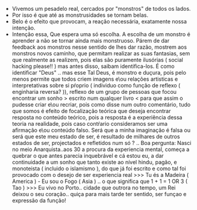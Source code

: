 - Vivemos um pesadelo real, cercados por "monstros" de todos os lados.
-  Por isso é que até as monstrusidades se tornam belas.
- Belo é o efeito que provocam, a reação necessária, exatamente nossa intenção.
- Intenção essa, Que espera uma só escolha. A escolha de um monstro é aprender a não se tornar ainda mais monstruoso. Párem de dar feedback aos monstros nesse sentido de lhes dar razão, mostrem aos monstros novos caminho, que permitam realizar as suas fantasias, sem que realmente as realizem, pois elas são puramente ilusórias ( social hacking please!! ) mas antes disso, saibam identifica-los. É como identificar "Deus" .. mas esse Tal Deus, é monstro e duçura, pois pelo menos permite que todos criem imagens e\ou relações artisticas e interpretativas sobre si pŕoprio  ( individuo como função de reflexo ( enginharia reversa? )), reflexo de um grupo de pessoas que focou encontrar um sonho > escrito num qualquer livro < para que assim o pudesse criar e\ou recriar, pois como disse num outro comentário, tudo que somos é efeito de focalização teórica que deseja encontrar resposta no conteúdo teórico, pois a resposta é a experiência dessa teoria na realidade, pois caso contŕario consideramos ser uma afirmação e\ou conteúdo falso. Será que a minha imaginação é falsa ou será que este meu estado de ser, é resultado de milhares de outros estados de ser, projectados e refletidos num só ? .. Boa pergunta: Nasci no meio Anarquista..aos 30 a procura da experiencia mental, começa a quebrar o que antes parecia inquebrável e cá estou eu, a dar continuidade a um sonho que tanto existe ao nível hindu, pagão, e monoteista ( incluido o islamismo ), do que já foi escrito e como tal foi provocado com o desejo de ser experiencia real >>> Tu és a Madeira ( America ) - Eu sou o Fogo ( Asia ) .. o que significa que 1 + 1 = 1 OR 3 ( Tao ) >>> Eu vivo no Porto.. cidade que outrora no tempo, um Rei deixou o seu coração.. quiça para mais tarde ter sentido, ser funçao e expressão da função!